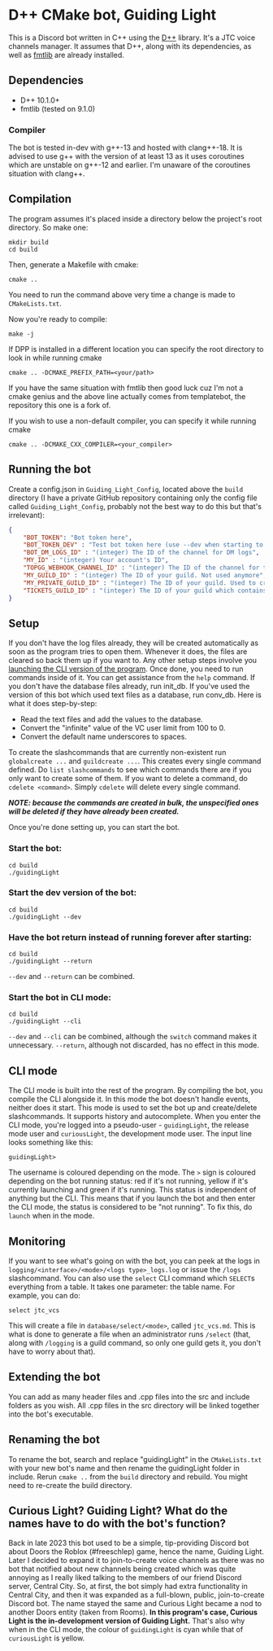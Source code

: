 # D++ CMake bot, Guiding Light

This is a Discord bot written in C++ using the [D++](https://dpp.dev) library. It's a JTC voice channels manager. It assumes that D++, along with its dependencies, as well as [fmtlib](https://fmt.dev) are already installed.

## Dependencies
* D++ 10.1.0+
* fmtlib (tested on 9.1.0)

### Compiler
The bot is tested in-dev with g++-13 and hosted with clang++-18. It is advised to use g++ with the version of at least 13 as it uses coroutines which are unstable on g++-12 and earlier. I'm unaware of the coroutines situation with clang++.

## Compilation
The program assumes it's placed inside a directory below the project's root directory. So make one:

    mkdir build
    cd build

Then, generate a Makefile with cmake:

    cmake ..

You need to run the command above very time a change is made to `CMakeLists.txt`.

Now you're ready to compile:

    make -j

If DPP is installed in a different location you can specify the root directory to look in while running cmake 

    cmake .. -DCMAKE_PREFIX_PATH=<your/path>

If you have the same situation with fmtlib then good luck cuz I'm not a cmake genius and the above line actually comes from templatebot, the repository this one is a fork of.

If you wish to use a non-default compiler, you can specify it while running cmake

    cmake .. -DCMAKE_CXX_COMPILER=<your_compiler>


## Running the bot

Create a config.json in `Guiding_Light_Config`, located above the `build` directory (I have a private GitHub repository containing only the config file called `Guiding_Light_Config`, probably not the best way to do this but that's irrelevant):

```json
{
    "BOT_TOKEN": "Bot token here",
    "BOT_TOKEN_DEV" : "Test bot token here (use --dev when starting to test new changes without affecting anything used in production)",
    "BOT_DM_LOGS_ID" : "(integer) The ID of the channel for DM logs",
    "MY_ID" : "(integer) Your account's ID",
    "TOPGG_WEBHOOK_CHANNEL_ID" : "(integer) The ID of the channel for top.gg vote webhook messages",
    "MY_GUILD_ID" : "(integer) The ID of your guild. Not used anymore",
    "MY_PRIVATE_GUILD_ID" : "(integer) The ID of your guild. Used to create commands only administrators (which I know can only be me) can use",
    "TICKETS_GUILD_ID" : "(integer) The ID of your guild which contains tickets. Can be the same as MY_PRIVATE_GUILD_ID if you like"
}
```

## Setup

If you don't have the log files already, they will be created automatically as soon as the program tries to open them.
Whenever it does, the files are cleared so back them up if you want to.
Any other setup steps involve you [launching the CLI version of the program](#cli-mode).
Once done, you need to run commands inside of it. You can get assistance from the `help` command.
If you don't have the database files already, run init_db.
If you've used the version of this bot which used text files as a database, run conv_db. Here is what it does step-by-step:

* Read the text files and add the values to the database.
* Convert the "infinite" value of the VC user limit from 100 to 0.
* Convert the default name underscores to spaces.

To create the slashcommands that are currently non-existent run `globalcreate ...` and `guildcreate ...`. This creates every single command defined. Do `list slashcommands` to see which commands there are if you only want to create some of them. If you want to delete a command, do `cdelete <command>`. Simply `cdelete` will delete every single command.

__***NOTE: because the commands are created in bulk, the unspecified ones will be deleted if they have already been created.***__

Once you're done setting up, you can start the bot.

### Start the bot:

    cd build
    ./guidingLight

### Start the dev version of the bot:

    cd build
    ./guidingLight --dev

### Have the bot return instead of running forever after starting:

    cd build
    ./guidingLight --return

`--dev` and `--return` can be combined.

### Start the bot in CLI mode:

    cd build
    ./guidingLight --cli

`--dev` and `--cli` can be combined, although the `switch` command makes it unnecessary. `--return`, although not discarded, has no effect in this mode.

## CLI mode

The CLI mode is built into the rest of the program. By compiling the bot, you compile the CLI alongside it. In this mode the bot doesn't handle events, neither does it start. This mode is used to set the bot up and create/delete slashcommands. It supports history and autocomplete.
When you enter the CLI mode, you're logged into a pseudo-user - `guidingLight`, the release mode user and `curiousLight`, the development mode user. The input line looks something like this:

    guidingLight>

The username is coloured depending on the mode. The `>` sign is coloured depending on the bot running status: red if it's not running, yellow if it's currently launching and green if it's running. This status is independent of anything but the CLI. This means that if you launch the bot and then enter the CLI mode, the status is considered to be "not running". To fix this, do `launch` when in the mode. 

## Monitoring

If you want to see what's going on with the bot, you can peek at the logs in `logging/<interface>/<mode>/<logs type>_logs.log` or issue the `/logs` slashcommand. You can also use the `select` CLI command which `SELECT`s everything from a table. It takes one parameter: the table name. For example, you can do:

    select jtc_vcs

This will create a file in `database/select/<mode>`, called `jtc_vcs.md`. This is what is done to generate a file when an administrator runs `/select` (that, along with `/logging` is a guild command, so only one guild gets it, you don't have to worry about that).

## Extending the bot

You can add as many header files and .cpp files into the src and include folders as you wish. All .cpp files in the src directory will be linked together into the bot's executable.

## Renaming the bot

To rename the bot, search and replace "guidingLight" in the `CMakeLists.txt` with your new bot's name and then rename the guidingLight folder in include. Rerun `cmake ..` from the `build` directory and rebuild. You might need to re-create the build directory.

## Curious Light? Guiding Light? What do the names have to do with the bot's function?

Back in late 2023 this bot used to be a simple, tip-providing Discord bot about Doors the Roblox (#freeschlep) game, hence the name, Guiding Light. Later I decided to expand it to join-to-create voice channels as there was no bot that notified about new channels being created which was quite annoying as I really liked talking to the members of our friend Discord server, Central City. So, at first, the bot simply had extra functionality in Central City, and then it was expanded as a full-blown, public, join-to-create Discord bot. The name stayed the same and Curious Light became a nod to another Doors entity (taken from Rooms). **In this program's case, Curious Light is the in-development version of Guiding Light.** That's also why when in the CLI mode, the colour of `guidingLight` is cyan while that of `curiousLight` is yellow.
